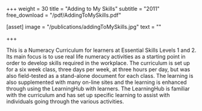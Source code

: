 +++
weight = 30
title = "Adding to My Skills"
subtitle = "2011"
free_download = "/pdf/AddingToMySkills.pdf"

[asset]
  image = "/publications/addingToMySkills.jpg"
  text = ""
 

+++

This is a Numeracy Curriculum for learners at Essential Skills Levels 1 and 2.  Its main focus is to use real life numeracy activities as a starting point in order to develop skills required in the workplace.  The curriculum is set up for a six week class, three days per week, at three hours per day, but was also field-tested as a stand-alone document for each class.  The learning is also supplemented with many on-line sites and the learning is enhanced through using the LearningHub with learners.  The LearningHub is familiar with the curriculum and has set up specific learning to assist with individuals going through the various activities.